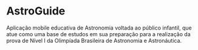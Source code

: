 # AstroGuide
Aplicação mobile educativa de Astronomia voltada ao público infantil, que atue como uma base de estudos em sua preparação para a realização da prova de Nível I da Olimpíada Brasileira de Astronomia e Astronáutica.
